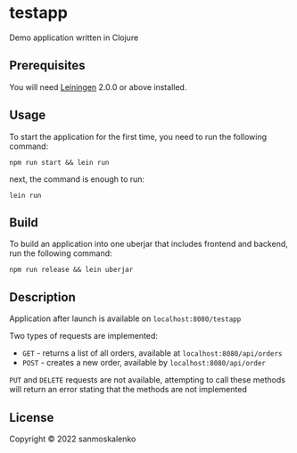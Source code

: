# testapp

Demo application written in Clojure

## Prerequisites

You will need [Leiningen][] 2.0.0 or above installed.

[leiningen]: https://github.com/technomancy/leiningen

## Usage

To start the application for the first time, you need to run the following command:

    npm run start && lein run

next, the command is enough to run: 
    
    lein run


## Build
To build an application into one uberjar that includes frontend and backend, run the following command:

    npm run release && lein uberjar 

## Description

Application after launch is available on `localhost:8080/testapp`

Two types of requests are implemented:
* `GET` - returns a list of all orders, available at `localhost:8080/api/orders`
* `POST` - creates a new order, available by `localhost:8080/api/order`

`PUT` and `DELETE` requests are not available, attempting to call these methods will return an error stating that the methods are not implemented


## License

Copyright © 2022 sanmoskalenko
